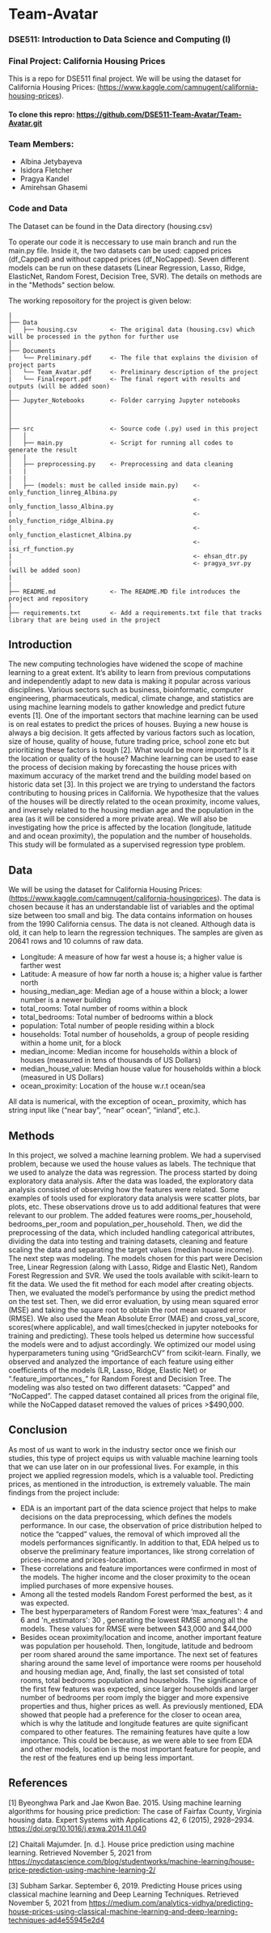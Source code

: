 # Team-Avatar
### DSE511: Introduction to Data Science and Computing (I)
### Final Project: California Housing Prices

This is a repo for DSE511 final project. We will be using the dataset for California Housing Prices: (https://www.kaggle.com/camnugent/california-housing-prices).

#### To clone this repro: https://github.com/DSE511-Team-Avatar/Team-Avatar.git
### Team Members: 

- Albina Jetybayeva
- Isidora Fletcher
- Pragya Kandel
- Amirehsan Ghasemi

### Code and Data


The Dataset can be found in the Data directory (housing.csv)

To operate our code it is neccessary to use main branch and run the main.py file. Inside it, the two datasets can be used: capped prices (df_Capped) and without capped prices (df_NoCapped). Seven different models can be run on these datasets (Linear Regression, Lasso, Ridge, ElasticNet, Random Forest, Decision Tree, SVR). The details on methods are in the "Methods" section below.

The working reposoitory for the project is given below:

```
|
├── Data
│   ├── housing.csv         <- The original data (housing.csv) which will be processed in the python for further use
│
├── Documents
|   └── Preliminary.pdf     <- The file that explains the division of project parts
│   └── Team_Avatar.pdf     <- Preliminary description of the project
|   └── Finalreport.pdf     <- The final report with results and outputs (will be added soon) 
│
├── Jupyter_Notebooks       <- Folder carrying Jupyter notebooks
│
│               
│
├── src                     <- Source code (.py) used in this project
│   │
│   ├── main.py             <- Script for running all codes to generate the result
│   |          
│   ├── preprocessing.py    <- Preprocessing and data cleaning
|   |                                       
|   |                      
│   ├── (models: must be called inside main.py)    <- only_function_linreg_Albina.py
|                                                  <- only_function_lasso_Albina.py
|                                                  <- only_function_ridge_Albina.py
|                                                  <- only_function_elasticnet_Albina.py
|                                                  <- isi_rf_function.py
|                                                  <- ehsan_dtr.py
|                                                  <- pragya_svr.py  (will be added soon)
|
| 
├── README.md               <- The README.MD file introduces the project and repository
|
├── requirements.txt        <- Add a requirements.txt file that tracks library that are being used in the project

```
## Introduction

The new computing technologies have widened the scope of machine learning to a great extent. It’s ability to learn from previous computations and independently adapt to new data is making it popular across various disciplines. Various sectors such as business, bioinformatic, computer engineering, pharmaceuticals, medical, climate change, and statistics are using machine learning models to gather knowledge and predict future events [1]. One of the important sectors that machine learning can be used is on real estates to predict the prices of houses. Buying a new house is always a big decision. It gets affected by various factors such as location, size of house, quality of house, future trading price, school zone etc but prioritizing these factors is tough [2]. What would be more important? Is it the location or quality of the house? Machine learning can be used to ease the process of decision making by forecasting the house prices with maximum accuracy of the market trend and the building model based on historic data set [3]. In this project we are trying to understand the factors contributing to housing prices in California. We hypothesize that the values of the houses will be directly related to the ocean proximity, income values, and inversely related to the housing median age and the population in the area (as it will be considered a more private area). We will also be investigating how the price is affected by the location (longitude, latitude and and ocean proximity), the population and the number of households. This study will be formulated as a supervised regression type problem.

## Data

We will be using the dataset for California Housing Prices: (https://www.kaggle.com/camnugent/california-housingprices).
The data is chosen because it has an understandable list of variables and the optimal size between too small and big. The data contains information on houses from the 1990 California census. The data is not cleaned. Although data is old, it can help to learn the regression techniques. The samples are given as
20641 rows and 10 columns of raw data.

- Longitude: A measure of how far west a house is; a higher value is farther west
- Latitude: A measure of how far north a house is; a higher value is farther north
- housing_median_age: Median age of a house within a block; a lower number is a newer building
- total_rooms: Total number of rooms within a block
- total_bedrooms: Total number of bedrooms within a block
- population: Total number of people residing within a block
- households: Total number of households, a group of people residing within a home unit, for a block
- median_income: Median income for households within a block of houses (measured in tens of thousands of US Dollars)
- median_house_value: Median house value for households within a block (measured in US Dollars)
- ocean_proximity: Location of the house w.r.t ocean/sea

All data is numerical, with the exception of ocean_ proximity, which has string input like (“near bay”, “near” ocean”, “inland”, etc.).


## Methods 

In this project, we solved a machine learning problem. We had a supervised problem, because we used the house values as labels. The technique that we used to analyze the data was regression. The  process started by doing exploratory data analysis. After the data was loaded, the exploratory data analysis consisted of observing how the features were related. Some examples of tools used for exploratory data analysis were scatter plots, bar plots, etc. These observations drove us to add additional features that were relevant to our problem. The added features were rooms_per_household, bedrooms_per_room and population_per_household. Then, we did the preprocessing of the data, which included handling categorical attributes, dividing the data into testing and training datasets, cleaning and feature scaling the data and separating the target values (median house income). The next step was modeling. The models chosen for this part were Decision Tree, Linear Regression (along with Lasso, Ridge and Elastic Net), Random Forest Regression and SVR. We used the tools available with scikit-learn to fit the data. We used the fit method for each model after creating objects. Then, we evaluated the model’s performance by using the predict method on the test set. Then, we did error evaluation, by using mean squared error (MSE) and taking the square root to obtain the root mean squared error (RMSE). We also used the Mean Absolute Error (MAE) and cross_val_score, scores(where applicable), and wall times(checked in jupyter notebooks for training and predicting). These tools helped us determine how successful the models were and to adjust accordingly. We optimized our model using hyperparameters tuning using “GridSearchCV” from scikit-learn. Finally, we observed and analyzed the importance of each feature using either coefficients of the models (LR, Lasso, Ridge, Elastic Net) or “.feature_importances_” for Random Forest and Decision Tree. The modeling was also tested on two different datasets: “Capped” and “NoCapped”. The capped dataset contained all prices from the original file, while the NoCapped dataset removed the values of prices >$490,000. 


## Conclusion

As most of us want to work in the industry sector once we finish our studies, this type of project equips us with valuable machine learning tools that we can use later on in our professional lives. For example, in this project we applied regression models, which is a valuable tool. Predicting prices, as mentioned in the introduction, is extremely valuable. The main findings from the project include:
- EDA is an important part of the data science project that helps to make decisions on the data preprocessing, which defines the models performance. In our case, the observation of price distribution helped to notice the “capped” values, the removal of which improved all the models performances significantly. In addition to that, EDA helped us to observe the preliminary feature importances, like strong correlation of prices-income and prices-location.
- These correlations and feature importances were confirmed in most of the models. The higher income and the closer proximity to the ocean implied purchases of more expensive houses.
- Among all the tested models Random Forest  performed the best, as it was expected.
- The best hyperparameters of Random Forest were ‘max_features': 4 and 6 and 'n_estimators': 30 , generating the lowest RMSE among all the models. These values for RMSE were between  $43,000 and $44,000
- Besides ocean proximity/location and income, another important feature was population per household. Then, longitude, latitude and bedroom per room shared around the same importance. The next set of features sharing around the same level of importance were rooms per household and housing median age, And, finally, the last set consisted of total rooms, total bedrooms population and households. The significance of the first few features was expected, since larger households and larger number of bedrooms per room imply the bigger and more expensive properties and thus, higher prices as well. As previously mentioned, EDA showed that people had a preference for the closer to ocean area, which is why the latitude and longitude features are quite significant compared to other features. The remaining features have quite a low importance. This could be because, as we were able to see from EDA and other models, location is the most important feature for people, and the rest of the features end up being less important.


## References

[1] Byeonghwa Park and Jae Kwon Bae. 2015. Using machine learning algorithms for housing price prediction: The case of Fairfax County, Virginia housing data. Expert Systems with Applications 42, 6 (2015), 2928–2934. https://doi.org/10.1016/j.eswa.2014.11.040

[2] Chaitali Majumder. [n. d.]. House price prediction using machine learning. Retrieved November 5, 2021 from https://nycdatascience.com/blog/studentworks/machine-learning/house-price-prediction-using-machine-learning-2/

[3] Subham Sarkar. September 6, 2019. Predicting House prices using classical machine learning and Deep Learning Techniques. Retrieved November 5, 2021 from https://medium.com/analytics-vidhya/predicting-house-prices-using-classical-machine-learning-and-deep-learning-techniques-ad4e55945e2d4

